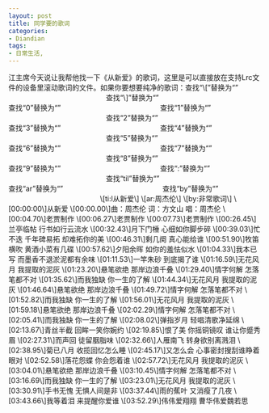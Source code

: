 ```yaml
---
layout: post
title: 同学要的歌词
categories:
- Diandian
tags:
- 日常生活, 
---
```

江主席今天说让我帮他找一下《从新爱》的歌词，这里是可以直接放在支持Lrc文件的设备里滚动歌词的文件。如果你要想要纯净的歌词：查找“\\\[”替换为“”                                                  查找“\\\]”替换为“”                                                  查找“0”替换为“”                                                  查找“1”替换为“”                                                  查找“2”替换为“”                                                  查找“3”替换为“”                                                  查找“4”替换为“”                                                  查找“5”替换为“”                                                  查找“6”替换为“”                                                  查找“7”替换为“”                                                  查找“8”替换为“”                                                  查找“9”替换为“”                                                  查找“:”替换为“”                                                  查找“til”替换为“”                                                  查找“ar”替换为“”                                                  查找“by”替换为“”                                               \\\[ti:l从新爱\\\] \\\[ar:周杰伦\\\] \\\[by:非常歌词\\\] \\\[00:00:00\\\]从新爱 \\\[00:00.00\\\]曲：周杰伦 词：方文山 唱：周杰伦 \\\[00:04.70\\\]老贾制作 \\\[00:06.27\\\]老贾制作 \\\[00:07.73\\\]老贾制作 \\\[00:26.45\\\]兰亭临帖 行书如行云流水 \\\[00:32.43\\\]月下门棰 心细如你脚步碎 \\\[00:39.03\\\]忙不迭 千年碑易拓 却难拓你的美 \\\[00:46.31\\\]剩几阕 真心能给谁 \\\[00:51.90\\\]牧笛横吹 黄酒小菜有几碟 \\\[00:57.62\\\]夕阳余晖 如你的羞怯似水 \\\[01:04.33\\\]我本已写 而墨香不退淤泥都有余味 \\\[01:11.53\\\]一竿朱砂 到底揭了谁 \\\[01:16.59\\\]无花风月 我提取的泥灰 \\\[01:23.20\\\]悬笔欲绝 那岸边浪千叠 \\\[01:29.40\\\]情字何解 怎落笔都不对 \\\[01:35.62\\\]而我独缺 你一生的了解 \\\[01:44.34\\\]无花风月 我提取的泥灰 \\\[01:46.64\\\]悬笔欲绝 那岸边浪千叠 \\\[01:49.72\\\]情字何解 怎落笔都不对 \\\[01:52.82\\\]而我独缺 你一生的了解 \\\[01:56.01\\\]无花风月 我提取的泥灰 \\\[01:59.18\\\]悬笔欲绝 那岸边浪千叠 \\\[02:02.29\\\]情字何解 怎落笔都不对 \\\[02:05.41\\\]而我独缺 你一生的了解 \\\[02:08.02\\\]弹指岁月 轻唱清歌净延绵 \\\[02:13.67\\\]青丝半截 回眸一笑你婉约 \\\[02:19.85\\\]恨了美 你摇铜镜叹 谁让你蹙秀眉 \\\[02:27.31\\\]而声回 徒留胭脂味 \\\[02:32.66\\\]人雁南飞 转身欲别离溅泪 \\\[02:38.95\\\]菊已八月 收揽回忆怎么睡 \\\[02:45.17\\\]又怎么会 心事密封搜刮谁睁着眼对 \\\[02:52.58\\\]落花怨蝶 你会怨着谁 \\\[02:57.72\\\]无花风月 我提取的泥灰 \\\[03:04.01\\\]悬笔欲绝 那岸边浪千叠 \\\[03:10.45\\\]情字何解 怎落笔都不对 \\\[03:16.69\\\]而我独缺 你一生的了解 \\\[03:23.01\\\]无花风月 我提取的泥灰 \\\[03:30.91\\\]手书无愧 无惧人间是非 \\\[03:37.44\\\]雨的蕉叶 又消瘦了几夜 \\\[03:43.66\\\]我等着泪 来提醒你爱谁 \\\[03:52.29\\\]伟伟爱翔翔 曹华伟爱魏若思